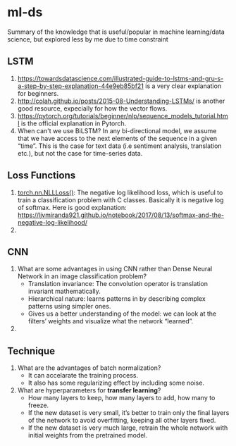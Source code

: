 # ml-ds
Summary of the knowledge that is useful/popular in machine learning/data science, but explored less by me due to time constraint

## LSTM
1. https://towardsdatascience.com/illustrated-guide-to-lstms-and-gru-s-a-step-by-step-explanation-44e9eb85bf21 is a very clear explanation for beginners.
2. http://colah.github.io/posts/2015-08-Understanding-LSTMs/ is another good resource, expecially for how the vector flows.
3. https://pytorch.org/tutorials/beginner/nlp/sequence_models_tutorial.html is the official explanation in Pytorch.
4. When can't we use BiLSTM?
   In any bi-directional model, we assume that we have access to the next elements of the sequence in a given “time”. This is the case for text data (i.e sentiment    analysis, translation etc.), but not the case for time-series data.

## Loss Functions
1. [torch.nn.NLLLoss()](https://pytorch.org/docs/stable/generated/torch.nn.NLLLoss.html): The negative log likelihood loss, which is useful to train a classification problem with C classes. Basically it is negative log of softmax. Here is good explanation: https://ljvmiranda921.github.io/notebook/2017/08/13/softmax-and-the-negative-log-likelihood/
2. 

## CNN
1. What are some advantages in using CNN rather than Dense Neural Network in an image classification problem?
   - Translation invariance: The convolution operator is translation invariant mathematically.
   - Hierarchical nature: learns patterns in by describing complex patterns using simpler ones.
   - Gives us a better understanding of the model: we can look at the filters’ weights and visualize what the network “learned”.
2. 

## Technique
1. What are the advantages of batch normalization?
   - It can accelarate the training process.
   - It also has some regularizing effect by including some noise.
2. What are hyperparameters for **transfer learning**?
   - How many layers to keep, how many layers to add, how many to freeze.
   - If the new dataset is very small, it’s better to train only the final layers of the network to avoid overfitting, keeping all other layers fixed.
   - If the new dataset is very much large, retrain the whole network with initial weights from the pretrained model.
